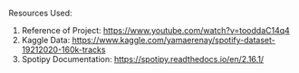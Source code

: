 Resources Used:
1. Reference of Project: https://www.youtube.com/watch?v=tooddaC14q4
2. Kaggle Data: https://www.kaggle.com/yamaerenay/spotify-dataset-19212020-160k-tracks
3. Spotipy Documentation: https://spotipy.readthedocs.io/en/2.16.1/

